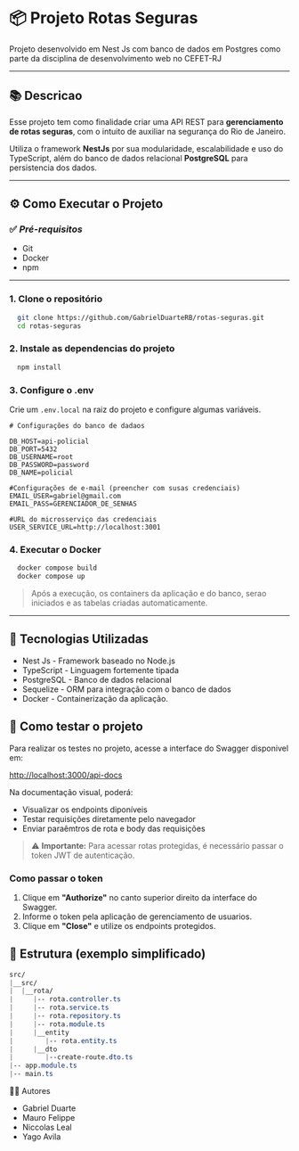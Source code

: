 # 📦 Projeto Rotas Seguras

Projeto desenvolvido em Nest Js com banco de dados em Postgres como parte da disciplina de desenvolvimento web no CEFET-RJ 

---

## 📚 Descricao

Esse projeto tem como finalidade criar uma API REST para **gerenciamento de rotas seguras**, com o intuito de auxiliar na segurança do Rio de Janeiro.

Utiliza o framework **NestJs** por sua modularidade, escalabilidade e uso do TypeScript, além do banco de dados relacional **PostgreSQL** para persistencia dos dados.

---

## ⚙️ Como Executar o Projeto

### ✅ *Pré-requisitos*
- Git
- Docker
- npm

---

### 1. Clone o repositório

```bash
  git clone https://github.com/GabrielDuarteRB/rotas-seguras.git
  cd rotas-seguras
```

### 2. Instale as dependencias do projeto

```bash
  npm install
```

### 3. Configure o .env

Crie um `.env.local` na raiz do projeto e configure algumas variáveis.

```env
# Configurações do banco de dadaos

DB_HOST=api-policial
DB_PORT=5432
DB_USERNAME=root
DB_PASSWORD=password
DB_NAME=policial

#Configurações de e-mail (preencher com susas credenciais)
EMAIL_USER=gabriel@gmail.com
EMAIL_PASS=GERENCIADOR_DE_SENHAS

#URL do microsserviço das credenciais
USER_SERVICE_URL=http://localhost:3001
```

### 4. Executar o Docker

```bash
  docker compose build
  docker compose up
```

> Após a execução, os containers da aplicação e do banco, serao iniciados e as tabelas criadas automaticamente.

---

## 🚀 Tecnologias Utilizadas
- Nest Js - Framework baseado no Node.js
- TypeScript - Linguagem fortemente tipada
- PostgreSQL - Banco de dados relacional
- Sequelize - ORM para integração com o banco de dados
- Docker - Containerização da aplicação.

## 🧪 Como testar o projeto

Para realizar os testes no projeto, acesse a interface do Swagger disponivel em:

[http://localhost:3000/api-docs](http://localhost:3000/api-docs)

Na documentação visual, poderá:

- Visualizar os endpoints diponíveis
- Testar requisições diretamente pelo navegador
- Enviar paraêmtros de rota e body das requisições

> ⚠️ **Importante:** Para acessar rotas protegidas, é necessário passar o token JWT de autenticação.

### Como passar o token

1. Clique em **"Authorize"** no canto superior direito da interface do Swagger.
2. Informe o token pela aplicação de gerenciamento de usuarios.
3. Clique em **"Close"** e utilize os endpoints protegidos.

## 📁 Estrutura (exemplo simplificado)

``` css
src/
|__src/
|  |__rota/
|     |-- rota.controller.ts
|     |-- rota.service.ts
|     |-- rota.repository.ts
|     |-- rota.module.ts
|     |__entity
|        |-- rota.entity.ts
|     |__dto
|        |--create-route.dto.ts
|-- app.module.ts
|-- main.ts
```

👨‍💻 Autores

- Gabriel Duarte
- Mauro Felippe
- Niccolas Leal
- Yago Avila
